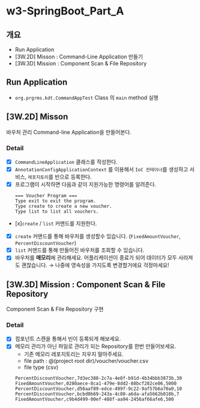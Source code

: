 # w3-SpringBoot_Part_A

## 개요

- Run Application
- [3W.2D] Misson : Command-Line Application 만들기
- [3W.3D] Mission : Component Scan & File Repository

## Run Application

- `org.prgrms.kdt.CommandAppTest` Class 의 `main` method 실행

## [3W.2D] Misson

바우처 관리 Command-line Application을 만들어본다.

### Detail

- [x] `CommandLineApplication` 클래스를 작성한다.
- [x] `AnnotationConfigApplicationContext` 를 이용해서 `IoC 컨테이너`를 생성하고 서비스, `레포지토리`를 빈으로 등록한다.
- [x] 프로그램이 시작하면 다음과 같이 지원가능한 명령어를 알려준다.
  ```
  === Voucher Program ===
  Type exit to exit the program.
  Type create to create a new voucher.
  Type list to list all vouchers.
  ```
- [x]`create` / `list` 커맨드를 지원한다.
- [x] `create` 커맨드를 통해 바우처를 생성할수 있습니다. (`FixedAmountVoucher`,
      `PercentDiscountVoucher`)
- [x] `list` 커맨드를 통해 만들어진 바우처를 조회할 수 있습니다.
- [x] 바우처를 **매모리**에 관리해세요. 어플리케이션이 종료가 되어 데이터가 모두 사라져도 괜찮습니다. → 나중에 영속성을 가지도록 변경할거에요 걱정마세요!

## [3W.3D] Mission : Component Scan & File Repository

Component Scan & File Repository 구현

### Detail

- [x] 컴포넌트 스캔을 통해서 빈이 등록되게 해보세요.
- [x] 메모리 관리가 아닌 파일로 관리가 되는 Repository를 한번 만들어보세요.
  - 기존 메모리 레포지토리는 지우지 말아주세요.
  - file path : @(project root dir)/voucher/voucher.csv
  - file type (csv)
  ```csv
  PercentDiscountVoucher,7d3ec388-2c7a-4e8f-b91d-4b34bbb3873b,30
  FixedAmountVoucher,0280aece-8ca1-479e-8dd2-80bcf282ce06,5000
  PercentDiscountVoucher,d56aaf89-edce-499f-9c22-9af57b6a70a0,10
  PercentDiscountVoucher,bcbd0b69-243a-4c80-a6da-afa5662b010b,7
  FixedAmountVoucher,c9b4d499-00ef-488f-aa94-2456af66afe6,500
  ```
